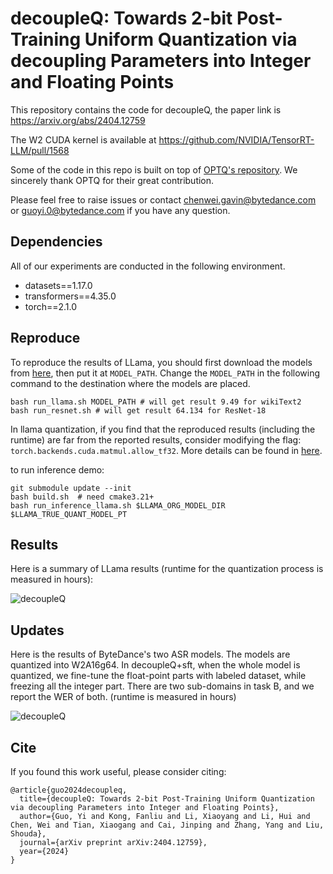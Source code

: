 # decoupleQ: Towards 2-bit Post-Training Uniform Quantization via decoupling Parameters into Integer and Floating Points

This repository contains the code for decoupleQ, the paper link is https://arxiv.org/abs/2404.12759 

The W2 CUDA kernel is available at https://github.com/NVIDIA/TensorRT-LLM/pull/1568

Some of the code in this repo is built on top of [OPTQ's repository](https://github.com/IST-DASLab/gptq). We sincerely thank OPTQ for their great contribution.

Please feel free to raise issues or contact chenwei.gavin@bytedance.com or guoyi.0@bytedance.com if you have any question.

## Dependencies
All of our experiments are conducted in the following environment.
* datasets==1.17.0
* transformers==4.35.0
* torch==2.1.0


## Reproduce
To reproduce the results of LLama, you should first download the models from [here](https://llama.meta.com/llama-downloads/), 
then put it at ``MODEL_PATH``. Change the ``MODEL_PATH`` in the following command to the destination where the models are placed.
```
bash run_llama.sh MODEL_PATH # will get result 9.49 for wikiText2
bash run_resnet.sh # will get result 64.134 for ResNet-18
````
In llama quantization, if you find that the reproduced results (including the runtime) are far from the reported results, 
consider modifying the flag: `torch.backends.cuda.matmul.allow_tf32`. More details can be found in [here](https://pytorch.org/docs/stable/notes/cuda.html#tf32-on-ampere).

to run inference demo:
```
git submodule update --init
bash build.sh  # need cmake3.21+
bash run_inference_llama.sh $LLAMA_ORG_MODEL_DIR $LLAMA_TRUE_QUANT_MODEL_PT
```


## Results
Here is a summary of LLama results (runtime for
the quantization process is measured in hours):

![decoupleQ](imgs/img.png)


## Updates
Here is the results of ByteDance's two ASR models. The models are quantized into W2A16g64.
In decoupleQ+sft, when the whole model is quantized, we fine-tune the float-point parts with labeled dataset, while freezing all the
integer part. There are two sub-domains in task B, and we report the WER of both. (runtime is measured in hours)

![decoupleQ](imgs/private_exp.png)

## Cite

If you found this work useful, please consider citing: 
```
@article{guo2024decoupleq,
  title={decoupleQ: Towards 2-bit Post-Training Uniform Quantization via decoupling Parameters into Integer and Floating Points},
  author={Guo, Yi and Kong, Fanliu and Li, Xiaoyang and Li, Hui and Chen, Wei and Tian, Xiaogang and Cai, Jinping and Zhang, Yang and Liu, Shouda},
  journal={arXiv preprint arXiv:2404.12759},
  year={2024}
}
```

